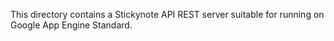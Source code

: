 
This directory contains a Stickynote API REST server 
suitable for running on Google App Engine Standard.

